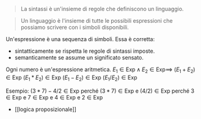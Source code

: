 > La sintassi è un'insieme di regole che definiscono un linguaggio.

> Un linguaggio è l'insieme di tutte le possibili espressioni che possiamo scrivere con i simboli disponibili.

Un'espressione è una sequenza di simboli. Essa è corretta:
- sintatticamente se rispetta le regole di sintassi imposte.
- semanticamente se assume un significato sensato.

Ogni numero è un'espressione aritmetica.
$E_{1}\in\text{Exp}\wedge E_{2}\in\text{Exp} \implies$
$(E_{1} + E_{2})\in \text{Exp}$
$(E_{1} * E_{2})\in \text{Exp}$
$(E_{1} - E_{2})\in \text{Exp}$
$(E_{1} / E_{2})\in \text{Exp}$

Esempio:
$(3*7)-4/2\in\text{Exp}$
perché $(3*7)\in\text{Exp}$ e $(4/2)\in\text{Exp}$
perché $3\in\text{Exp}$ e $7\in\text{Exp}$ e $4 \in\text{Exp}$ e $2 \in\text{Exp}$

- [[logica proposizionale]]